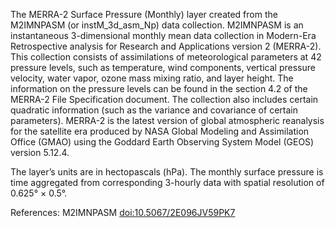 The MERRA-2 Surface Pressure (Monthly) layer created from the M2IMNPASM (or instM_3d_asm_Np) data collection. M2IMNPASM is an instantaneous 3-dimensional monthly mean data collection in Modern-Era Retrospective analysis for Research and Applications version 2 (MERRA-2). This collection consists of assimilations of meteorological parameters at 42 pressure levels, such as temperature, wind components, vertical pressure velocity, water vapor, ozone mass mixing ratio, and layer height. The information on the pressure levels can be found in the section 4.2 of the MERRA-2 File Specification document. The collection also includes certain quadratic information (such as the variance and covariance of certain parameters). MERRA-2 is the latest version of global atmospheric reanalysis for the satellite era produced by NASA Global Modeling and Assimilation Office (GMAO) using the Goddard Earth Observing System Model (GEOS) version 5.12.4.

The layer’s units are in hectopascals (hPa). The monthly surface pressure is time aggregated from corresponding 3-hourly data with spatial resolution of 0.625° × 0.5°.

References: M2IMNPASM [doi:10.5067/2E096JV59PK7](https://doi.org/10.5067/2E096JV59PK7)

